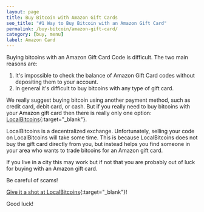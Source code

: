 ```yaml
---
layout: page
title: Buy Bitcoin with Amazon Gift Cards
seo_title: "#1 Way to Buy Bitcoin with an Amazon Gift Card"
permalink: /buy-bitcoin/amazon-gift-card/
category: [buy, menu]
label: Amazon Card
---
```

Buying bitcoins with an Amazon Gift Card Code is difficult. The two main reasons are: 
 
1. It's impossible to check the balance of Amazon Gift Card codes without depositing them to your account. 
2. In general it's difficult to buy bitcoins with any type of gift card. 

We really suggest buying bitcoin using another payment method, such as credit card, debit card, or cash. But if you really need to buy bitcoins with your Amazon gift card then there is really only one option: [LocalBitcoins](https://localbitcoins.com/buy-bitcoins-online/amazon-gift-card-code/?ch=fd49){:target="_blank"}. 

LocalBitcoins is a decentralized exchange. Unfortunately, selling your code on LocalBitcoins will take some time. This is because LocalBitcoins does not buy the gift card directly from you, but instead helps you find someone in your area who wants to trade bitcoins for an Amazon gift card. 

If you live in a city this may work but if not that you are probably out of luck for buying with an Amazon gift card. 

Be careful of scams! 

[Give it a shot at LocalBitcoins](https://localbitcoins.com/buy-bitcoins-online/amazon-gift-card-code/?ch=fd49){:target="_blank"}! 

Good luck!

